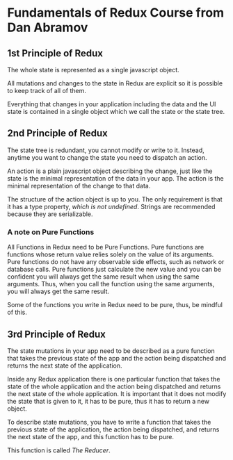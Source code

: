 # Fundamentals of Redux Course from Dan Abramov

## 1st Principle of Redux

The whole state is represented as a single javascript object.

All mutations and changes to the state in Redux are explicit so it is possible to keep track of all of them.

Everything that changes in your application including the data and the UI state is contained in a single object which we call the state or the state tree.

## 2nd Principle of Redux

The state tree is redundant, you cannot modify or write to it. Instead, anytime you want to change the state you need to dispatch an action.

An action is a plain javascript object describing the change, just like the state is the minimal representation of the data in your app. The action is the minimal representation of the change to that data.

The structure of the action object is up to you. The only requirement is that it has a type property, _which is not undefined_. Strings are recommended because they are serializable.

### A note on Pure Functions

All Functions in Redux need to be Pure Functions. Pure functions are functions whose return value relies solely on the value of its arguments. Pure functions do not have any observable side effects, such as network or database calls. Pure functions just calculate the new value and you can be confident you will always get the same result when using the same arguments. Thus, when you call the function using the same arguments, you will always get the same result.

Some of the functions you write in Redux need to be pure, thus, be mindful of this.

## 3rd Principle of Redux

The state mutations in your app need to be described as a pure function that takes the previous state of the app and the action being dispatched and returns the next state of the application.

Inside any Redux application there is one particular function that takes the state of the whole application and the action being dispatched and returns the next state of the whole application. It is important that it does not modify the state that is given to it, it has to be pure, thus it has to return a new object.

To describe state mutations, you have to write a function that takes the previous state of the application, the action being dispatched, and returns the next state of the app, and this function has to be pure.

This function is called _The Reducer_.
